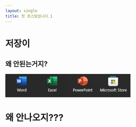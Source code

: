 ```yaml
---
layout: single
title: 첫 포스팅입니다.1
---
```


# 저장이
## 왜 안된는거지?

![샘플이미지](2023-11-10-test.png)


# 왜 안나오지???
